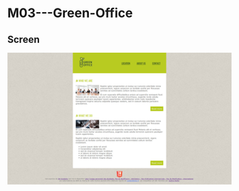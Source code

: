 # M03---Green-Office

## Screen

![alt tag](https://github.com/rebiichokriJS/M03---Green-Office/blob/master/desktop.jpg)
